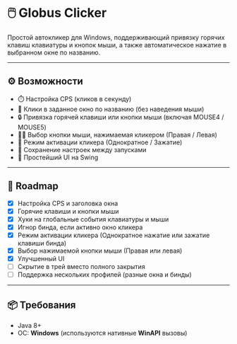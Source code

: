 # 🖱️ Globus Clicker

Простой автокликер для Windows, поддерживающий привязку горячих клавиш клавиатуры и кнопок мыши, а также автоматическое нажатие в выбранном окне по названию.

---

## ⚙️ Возможности

- ⏱️ Настройка CPS (кликов в секунду)
- 🎯 Клики в заданное окно по названию (без наведения мыши)
- 🔒 Привязка горячей клавиши или кнопки мыши (включая MOUSE4 / MOUSE5)
- 🤲🏻 Выбор кнопки мыши, нажимаемая кликером (Правая / Левая)
- 🔧 Режим активации кликера (Однократное / Зажатие)
- 💾 Сохранение настроек между запусками
- 🔄 Простейший UI на Swing

---

## 🚧 Roadmap

- [x] Настройка CPS и заголовка окна
- [x] Горячие клавиши и кнопки мыши
- [x] Хуки на глобальные события клавиатуры и мыши
- [x] Игнор бинда, если активно окно кликера
- [x] Режим активации кликера (Однократное нажатие или зажатие клавиши бинда)
- [x] Выбор нажимаемой кнопки мыши (Правая или левая) 
- [x] Улучшенный UI
- [ ] Скрытие в трей вместо полного закрытия
- [ ] Поддержка нескольких профилей (разные окна и бинды)

---

## 📦 Требования

- Java 8+
- ОС: **Windows** (используются нативные **WinAPI** вызовы)
